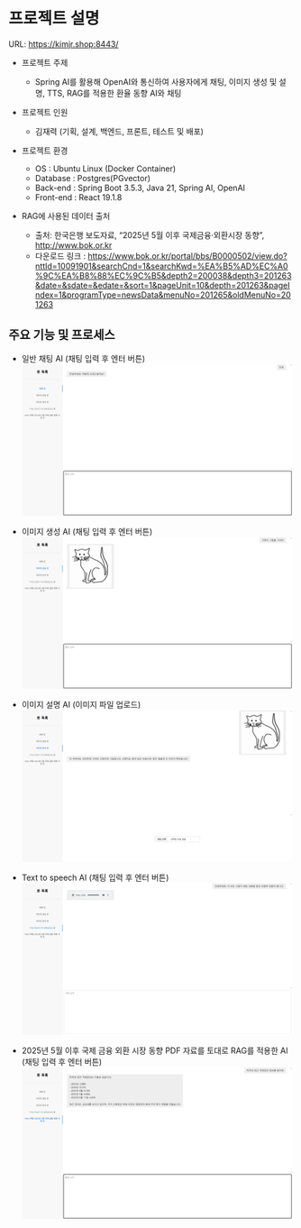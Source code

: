 # 프로젝트 설명

URL: https://kimjr.shop:8443/

- 프로젝트 주제
  - Spring AI를 활용해 OpenAI와 통신하여 사용자에게 채팅, 이미지 생성 및 설명, TTS, RAG를 적용한 환율 동향 AI와 채팅


- 프로젝트 인원
  - 김재력 (기획, 설계, 백엔드, 프론트, 테스트 및 배포)


- 프로젝트 환경
    - OS : Ubuntu Linux (Docker Container)
    - Database : Postgres(PGvector)
    - Back-end : Spring Boot 3.5.3, Java 21, Spring AI, OpenAI
    - Front-end : React 19.1.8


- RAG에 사용된 데이터 출처
  - 출처: 한국은행 보도자료, “2025년 5월 이후 국제금융·외환시장 동향”, http://www.bok.or.kr
  - 다운로드 링크 : https://www.bok.or.kr/portal/bbs/B0000502/view.do?nttId=10091901&searchCnd=1&searchKwd=%EA%B5%AD%EC%A0%9C%EA%B8%88%EC%9C%B5&depth2=200038&depth3=201263&date=&sdate=&edate=&sort=1&pageUnit=10&depth=201263&pageIndex=1&programType=newsData&menuNo=201265&oldMenuNo=201263

## 주요 기능 및 프로세스

- 일반 채팅 AI (채팅 입력 후 엔터 버튼)
![일반 채팅 AI](./readme_image/chat_ai.png)


- 이미지 생성 AI (채팅 입력 후 엔터 버튼)
![이미지 생성 AI](./readme_image/image_create.png)


- 이미지 설명 AI (이미지 파일 업로드)
![이미지 설명 AI](./readme_image/image_analyze.png)


- Text to speech AI (채팅 입력 후 엔터 버튼)
![이미지 설명 AI](./readme_image/text_to_speech.png)


- 2025년 5월 이후 국제 금융 외환 시장 동향 PDF 자료를 토대로 RAG를 적용한 AI (채팅 입력 후 엔터 버튼)
![이미지 설명 AI](./readme_image/rag_ai.png)